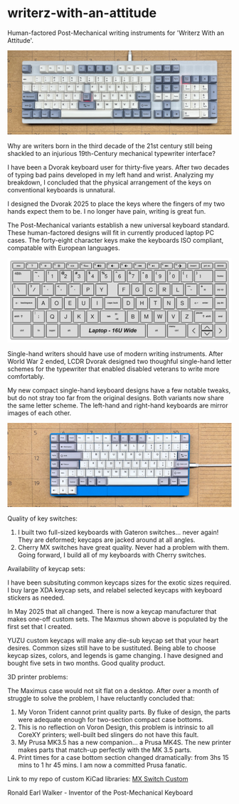 # writerz-with-an-attitude
Human-factored Post-Mechanical writing instruments for 'Writerz With an Attitude'.

<img src="Images/MaximusGitHub.png" width="650" />

Why are writers born in the third decade of the 21st century still being shackled to an injurious 19th-Century mechanical typewriter interface?

I have been a Dvorak keyboard user for thirty-five years. After two decades of typing bad pains developed in my left hand and wrist. Analyzing 
my breakdown, I concluded that the physical arrangement of the keys on conventional keyboards is unnatural.

I designed the Dvorak 2025 to place the keys where the fingers of my two hands expect them to be. I no longer have pain, writing is great fun.

The Post-Mechanical variants establish a new universal keyboard standard. These human-factored designs will fit in currently produced laptop
PC cases. The forty-eight character keys make the keyboards ISO compliant, compatable with European languages.


<img src="Images/LaptopGitHub.png" width="650" />

Single-hand writers should have use of modern writing instruments. After World War 2 ended, LCDR Dvorak designed two thoughful single-hand letter 
schemes for the typewriter that enabled disabled veterans to write more comfortably.

My new compact single-hand keyboard designs have a few notable tweaks, but do not stray too far from the original designs. Both variants now share 
the same letter scheme. The left-hand and right-hand keyboards are mirror images of each other.


<img src="Images/LeftCmpGitHub.png" width="650" />

Quality of key switches:

1. I built two full-sized keyboards with Gateron switches... never again! They are deformed; keycaps are jacked around at all angles. 
2. Cherry MX switches have great quality. Never had a problem with them. Going forward, I build all of my keyboards with Cherry switches.

Availability of keycap sets:

I have been subsituting common keycaps sizes for the exotic sizes required. I buy large XDA keycap sets, and relabel selected keycaps with keyboard 
stickers as needed.

In May 2025 that all changed. There is now a keycap manufacturer that makes one-off custom sets. The Maxmus shown above is populated by the first set 
that I created.

YUZU custom keycaps will make any die-sub keycap set that your heart desires. Common sizes still have to be sustituted. Being able to choose keycap 
sizes, colors, and legends is game changing. I have designed and bought five sets in two months. Good quality product.

3D printer problems:

The Maximus case would not sit flat on a desktop. After over a month of struggle to solve the problem, I have reluctantly concluded that:

1. My Voron Trident cannot print quality parts. By fluke of design, the parts were adequate enough for two-section compact case bottoms. 
2. This is no reflection on Voron Design, this problem is intrinsic to all CoreXY printers; well-built bed slingers do not have this fault.
3. My Prusa MK3.5 has a new companion... a Prusa MK4S. The new printer makes parts that match-up perfectly with the MK 3.5 parts.  
4. Print times for a case bottom section changed dramatically: from 3hs 15 mins to 1 hr 45 mins. I am now a committed Prusa fanatic.

Link to my repo of custom KiCad libraries: [MX Switch Custom](https://github.com/Dholydai/mx-switch-custom)

Ronald Earl Walker - Inventor of the Post-Mechanical Keyboard
   
